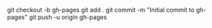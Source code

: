 git checkout -b gh-pages
git add .
git commit -m "Initial commit to gh-pages"
git push -u origin gh-pages
